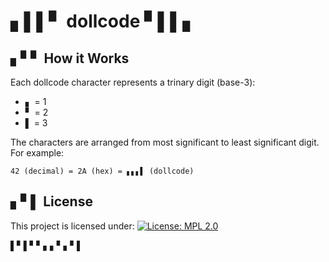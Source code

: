 # ▖▌▌▘ dollcode ▘▌▌▖

## ▖▘▘ How it Works

Each dollcode character represents a trinary digit (base-3):
- ▖ = 1
- ▘ = 2
- ▌ = 3

The characters are arranged from most significant to least significant digit. For example:
```
42 (decimal) = 2A (hex) = ▖▖▖▌ (dollcode)
```

## ▖▘▌ License

This project is licensed under:
[![License: MPL 2.0](https://img.shields.io/badge/License-MPL%202.0-brightgreen.svg)](LICENSE)

▌▘▌▘▘▖▖▘▖▘▌

